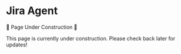 
# Jira Agent

🚧 Page Under Construction 🚧

This page is currently under construction. Please check back later for updates!
